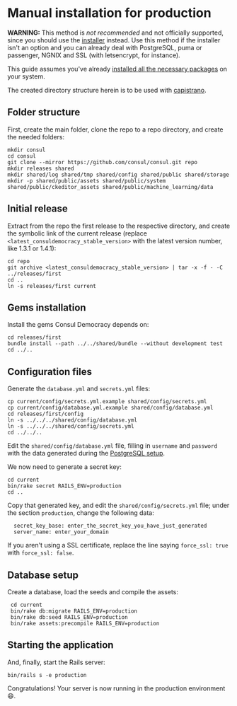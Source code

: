 # Manual installation for production

**WARNING:** This method is *not recommended* and not officially supported, since you should use the [installer](https://github.com/consul/installer) instead. Use this method if the installer isn't an option and you can already deal with PostgreSQL, puma or passenger, NGNIX and SSL (with letsencrypt, for instance).

This guide assumes you've already [installed all the necessary packages](prerequisites.md) on your system.

The created directory structure herein is to be used with [capistrano](https://capistranorb.com/documentation/getting-started/structure/).

## Folder structure

First, create the main folder, clone the repo to a repo directory, and create the needed folders:

```
mkdir consul
cd consul
git clone --mirror https://github.com/consul/consul.git repo
mkdir releases shared
mkdir shared/log shared/tmp shared/config shared/public shared/storage
mkdir -p shared/public/assets shared/public/system shared/public/ckeditor_assets shared/public/machine_learning/data
```

## Initial release

Extract from the repo the first release to the respective directory, and create the symbolic link of the current release (replace `<latest_consuldemocracy_stable_version>` with the latest version number, like 1.3.1 or 1.4.1):

```
cd repo
git archive <latest_consuldemocracy_stable_version> | tar -x -f - -C ../releases/first
cd ..
ln -s releases/first current
```

## Gems installation

Install the gems Consul Democracy depends on:

```
cd releases/first
bundle install --path ../../shared/bundle --without development test
cd ../..
```

## Configuration files

Generate the `database.yml` and `secrets.yml` files:

```
cp current/config/secrets.yml.example shared/config/secrets.yml
cp current/config/database.yml.example shared/config/database.yml
cd releases/first/config
ln -s ../../../shared/config/database.yml
ln -s ../../../shared/config/secrets.yml
cd ../../..
```

Edit the `shared/config/database.yml` file, filling in `username` and `password` with the data generated during the [PostgreSQL setup](debian.md#postgresql-94).

We now need to generate a secret key:

```
cd current
bin/rake secret RAILS_ENV=production
cd ..
```

Copy that generated key, and edit the `shared/config/secrets.yml` file; under the section `production`, change the following data:

```
  secret_key_base: enter_the_secret_key_you_have_just_generated
  server_name: enter_your_domain
```

If you aren't using a SSL certificate, replace the line saying `force_ssl: true` with `force_ssl: false`.

## Database setup

Create a database, load the seeds and compile the assets:

```
 cd current
 bin/rake db:migrate RAILS_ENV=production
 bin/rake db:seed RAILS_ENV=production
 bin/rake assets:precompile RAILS_ENV=production
```

## Starting the application

And, finally, start the Rails server:

```
bin/rails s -e production
```

Congratulations! Your server is now running in the production environment :smile:.
